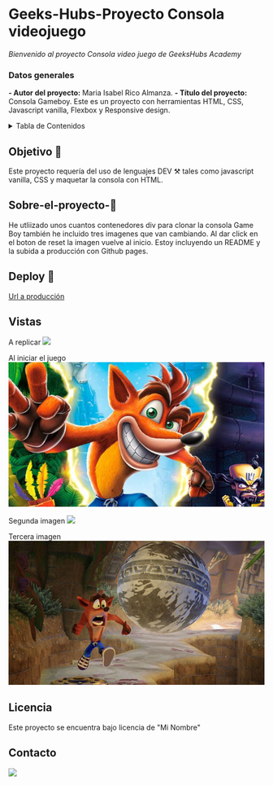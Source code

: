 # Geeks-Hubs-Proyecto Consola videojuego

<em> Bienvenido al proyecto Consola video juego de GeeksHubs Academy</em>

### Datos generales

**- Autor del proyecto:** Maria Isabel Rico Almanza.
**- Título del proyecto:** Consola Gameboy. Este es un proyecto con herramientas HTML, CSS, Javascript vanilla, Flexbox y Responsive design.

<details>

  <summary>Tabla de Contenidos </summary>
  <ol>
  <li><a href="#objetivo-🎯">Objetivo</a></li>
  <li><a href="#sobre-el-proyecto-🔎">Sobre el proyecto</a></li>
  <li><a href="#deploy-🚀">Deploy</a></li>
  <li><a href="#vistas">Vistas</a></li>
 <li><a href="#licencia">Licencia</a></li>
 <li><a href="#contacto">Contacto</a></li>
  </ol>
</details>

## Objetivo 🎯

Este proyecto requería del uso de lenguajes DEV ⚒️ tales como javascript vanilla, CSS y maquetar la consola con HTML.

## Sobre-el-proyecto-🔎

He utliizado unos cuantos contenedores div para clonar la consola Game Boy también he incluido tres imagenes que van cambiando. Al dar click en el boton de reset la imagen vuelve al inicio. Estoy incluyendo un README y la subida a producción con Github pages.

## Deploy 🚀

<a href="https://maricode-40.github.io/Proyecto-Consola/  ">Url a producción</a>

## Vistas

A replicar
<img src="img/gameboynintendo.png">

Al iniciar el juego
<img src="img/crash1.jpeg">

Segunda imagen
<img src="img/crash2.png">

Tercera imagen
<img src="img/crashbandicut3.jpeg">

## Licencia

Este proyecto se encuentra bajo licencia de "Mi Nombre"

## Contacto

<a href="https://www.linkedin.com/in/marissarico" target="_blank"> <img src="https://img.shields.io/badge/-LinkedIn-%230077B5?style=for-the-badge&logo=linkedin&logoColor=white" target="_blank"></a>
